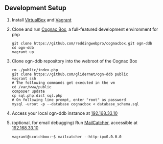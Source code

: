 ## Development Setup
1. Install [VirtualBox](https://www.virtualbox.org/wiki/Downloads) and [Vagrant](https://www.vagrantup.com/)

2. Clone and run [Cognac Box](https://reddingitpro.com/2020/03/15/cognac-box-upgraded-scotchbox/), a full-featured development environment for php
   ```
   git clone https://github.com/reddingwebpro/cognacbox.git ogn-ddb
   cd ogn-ddb
   vagrant up
   ```

3. Clone ogn-ddb repository into the webroot of the Cognac Box
   ```
   rm ./public/index.php
   git clone https://github.com/glidernet/ogn-ddb public
   vagrant ssh
   # The following commands get executed in the vm
   cd /var/www/public
   composer update
   cp sql.php.dist sql.php
   # On following line prompt, enter "root" as password
   mysql -uroot -p --database cognacbox < database_schema.sql
   ```

4. Access your local ogn-ddb instance at [192.168.33.10](http://192.168.33.10)

5. (optional, for email debugging) Run [MailCatcher](http://mailcatcher.me/), accessible at [192.168.33.10](http://192.168.33.10:1080)
   ```
   vagrant@scotchbox:~$ mailcatcher --http-ip=0.0.0.0
   ```
